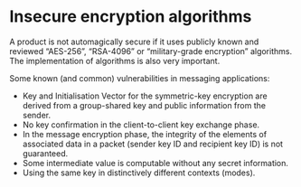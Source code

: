 # Insecure encryption algorithms

A product is not automagically secure if it uses publicly known and reviewed “AES-256”, “RSA-4096” or “military-grade encryption” algorithms. The implementation of algorithms is also very important.

Some known (and common) vulnerabilities in messaging applications:

* Key and Initialisation Vector for the symmetric-key encryption are derived from a group-shared key and public information from the sender.
* No key confirmation in the client-to-client key exchange phase.
* In the message encryption phase, the integrity of the elements of associated data in a packet (sender key ID and recipient key ID) is not guaranteed.
* Some intermediate value is computable without any secret information.
* Using the same key in distinctively different contexts (modes).


